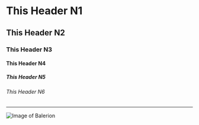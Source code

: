 # This Header N1
## This Header N2
### This Header N3
#### This Header N4
##### This Header N5
###### This Header N6
---
![Image of Balerion](https://static.wikia.nocookie.net/iceandfire/images/9/97/Balerion_2.jpg/revision/latest?cb=20140916165208)
